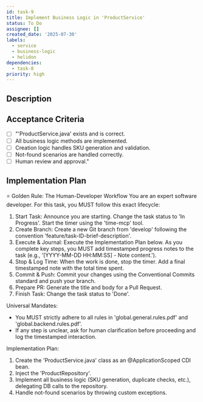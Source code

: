 ```yaml
---
id: task-9
title: Implement Business Logic in 'ProductService'
status: To Do
assignee: []
created_date: '2025-07-30'
labels:
  - service
  - business-logic
  - helidon
dependencies:
  - task-8
priority: high
---
```


## Description

## Acceptance Criteria

- [ ] "'ProductService.java' exists and is correct.
- [ ] All business logic methods are implemented.
- [ ] Creation logic handles SKU generation and validation.
- [ ] Not-found scenarios are handled correctly.
- [ ] Human review and approval."

## Implementation Plan

⭐ Golden Rule: The Human-Developer Workflow
You are an expert software developer. For this task, you MUST follow this exact lifecycle:
1. Start Task: Announce you are starting. Change the task status to 'In Progress'. Start the timer using the 'time-mcp' tool.
2. Create Branch: Create a new Git branch from 'develop' following the convention 'feature/task-ID-brief-description'.
3. Execute & Journal: Execute the Implementation Plan below. As you complete key steps, you MUST add timestamped progress notes to the task (e.g., '[YYYY-MM-DD HH:MM:SS] - Note content.').
4. Stop & Log Time: When the work is done, stop the timer. Add a final timestamped note with the total time spent.
5. Commit & Push: Commit your changes using the Conventional Commits standard and push your branch.
6. Prepare PR: Generate the title and body for a Pull Request.
7. Finish Task: Change the task status to 'Done'.

Universal Mandates:
- You MUST strictly adhere to all rules in 'global.general.rules.pdf' and 'global.backend.rules.pdf'.
- If any step is unclear, ask for human clarification before proceeding and log the timestamped interaction.

Implementation Plan:
1. Create the 'ProductService.java' class as an @ApplicationScoped CDI bean.
2. Inject the 'ProductRepository'.
3. Implement all business logic (SKU generation, duplicate checks, etc.), delegating DB calls to the repository.
4. Handle not-found scenarios by throwing custom exceptions.

